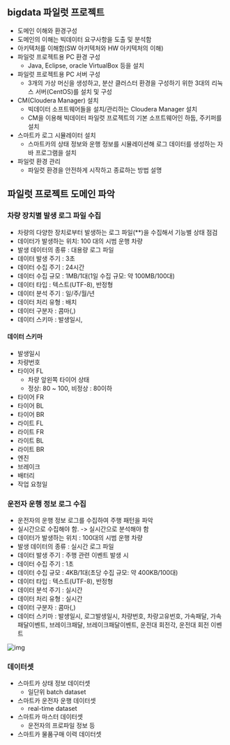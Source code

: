 ## bigdata 파일럿 프로젝트
- 도메인 이해와 환경구성
- 도메인의 이해는 빅데이터 요구사항을 도출 및 분석함
- 아키텍처를 이해함(SW 아키텍처와 HW 아키텍처의 이해)
- 파일럿 프로젝트용 PC 환경 구성
  - Java, Eclipse, oracle VirtualBox 등을 설치
- 파일럿 프로젝트용 PC 서버 구성
  - 3개의 가상 머신을 생성하고, 분산 클러스터 환경을 구성하기 위한 3대의 리눅스 서버(CentOS)를 설치 및 구성
- CM(Cloudera Manager) 설치
  - 빅데이터 소프트웨어들을 설치/관리하는 Cloudera Manager 설치
  - CM을 이용해 빅데이터 파일럿 프로젝트의 기본 소프트웨어인 하둡, 주키퍼를 설치
- 스마트카 로그 시뮬레이터 설치
  - 스마트카의 상태 정보와 운행 정보를 시뮬레이션해 로그 데이터를 생성하는 자바 프로그램을 설치
- 파일럿 환경 관리    
  - 파일럿 환경을 안전하게 시작하고 종료하는 방법 설명

## 파일럿 프로젝트 도메인 파악
### 차량 장치별 발생 로그 파일 수집
- 차량의 다양한 장치로부터 발생하는 로그 파일(**)을 수집해서 기능별 상태 점검
- 데이터가 발생하는 위치: 100 대의 시범 운행 차량
- 발생 데이터의 종류 : 대용량 로그 파일
- 데이터 발생 주기 : 3초
- 데이터 수집 주기 : 24시간
- 데이터 수집 규모 : 1MB/1대(1일 수집 규모: 약 100MB/100대)
- 데이터 타입 : 텍스트(UTF-8), 반정형
- 데이터 분석 주기 : 일/주/월/년
- 데이터 처리 유형 : 배치
- 데이터 구분자 : 콤마(,)
- 데이터 스키마 : 발생일시, 

#### 데이터 스키마
- 발생일시
- 차량번호
- 타이어 FL 
  - 차량 앞왼쪽 타이어 상태
  - 정상: 80 ~ 100, 비정상 : 80이하 
- 타이어 FR 
- 타이어 BL
- 타이어 BR
- 라이트 FL
- 라이트 FR
- 라이트 BL
- 라이트 BR
- 엔진
- 브레이크
- 배터리 
- 작업 요청일

### 운전자 운행 정보 로그 수집
- 운전자의 운행 정보 로그를 수집하여 주행 패턴을 파악
- 실시간으로 수집해야 함. -> 실시간으로 분석해야 함
- 데이터가 발생하는 위치 : 100대의 시범 운행 차량
- 발생 데이터의 종류 : 실시간 로그 파일
- 데이터 발생 주기 : 주행 관련 이벤트 발생 시 
- 데이터 수집 주기 : 1초
- 데이터 수집 규모 : 4KB/1대(초당 수집 규모: 약 400KB/100대)
- 데이터 타입 : 텍스트(UTF-8), 반정형
- 데이터 분석 주기 : 실시간
- 데이터 처리 유형 : 실시간
- 데이터 구분자 : 콤마(,)
- 데이터 스키마 : 발생일시, 로그발생일시, 차량번호, 차량고유번호, 가속패달, 가속패달이벤트, 브레이크패달, 브레이크패달이벤트, 운전대 회전각, 운전대 회전 이벤트

![img](https://github.com/koni114/TIL/blob/master/smart-car/img/smart_car_2.png)

### 데이터셋
- 스마트카 상태 정보 데이터셋
  - 일단위 batch dataset 
- 스마트카 운전자 운행 데이터셋
  - real-time dataset 
- 스마트카 마스터 데이터셋
  - 운전자의 프로파일 정보 등 
- 스마트카 물품구매 이력 데이터셋
